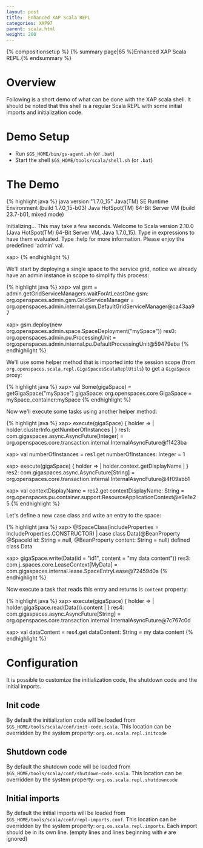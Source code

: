 ```yaml
---
layout: post
title:  Enhanced XAP Scala REPL
categories: XAP97
parent: scala.html
weight: 200
---
```


{% compositionsetup %}
{% summary page|65 %}Enhanced XAP Scala REPL.{% endsummary %}

# Overview

Following is a short demo of what can be done with the XAP scala shell. It should be noted that this shell is a regular Scala REPL with some initial imports and initialization code.

# Demo Setup

- Run `$GS_HOME/bin/gs-agent.sh` (or `.bat`)
- Start the shell `$GS_HOME/tools/scala/shell.sh` (or `.bat`)

# The Demo

{% highlight java %}
java version "1.7.0_15"
Java(TM) SE Runtime Environment (build 1.7.0_15-b03)
Java HotSpot(TM) 64-Bit Server VM (build 23.7-b01, mixed mode)

Initializing... This may take a few seconds.
Welcome to Scala version 2.10.0 (Java HotSpot(TM) 64-Bit Server VM, Java 1.7.0_15).
Type in expressions to have them evaluated.
Type :help for more information.
Please enjoy the predefined 'admin' val.

xap>
{% endhighlight %}

We'll start by deploying a single space to the service grid, notice we already have an admin instance in scope to simplify this process:

{% highlight java %}
xap> val gsm = admin.getGridServiceManagers.waitForAtLeastOne
gsm: org.openspaces.admin.gsm.GridServiceManager = org.openspaces.admin.internal.gsm.DefaultGridServiceManager@ca43aa97

xap> gsm.deploy(new org.openspaces.admin.space.SpaceDeployment("mySpace"))
res0: org.openspaces.admin.pu.ProcessingUnit = org.openspaces.admin.internal.pu.DefaultProcessingUnit@59479eba
{% endhighlight %}

We'll use some helper method that is imported into the session scope (from `org.openspaces.scala.repl.GigaSpacesScalaReplUtils`) to get a `GigaSpace` proxy:

{% highlight java %}
xap> val Some(gigaSpace) = getGigaSpace("mySpace")
gigaSpace: org.openspaces.core.GigaSpace = mySpace_container:mySpace
{% endhighlight %}

Now we'll execute some tasks using another helper method:

{% highlight java %}
xap> execute(gigaSpace) { holder =>
     | holder.clusterInfo.getNumberOfInstances
     | }
res1: com.gigaspaces.async.AsyncFuture[Integer] = org.openspaces.core.transaction.internal.InternalAsyncFuture@f1423ba

xap> val numberOfInstances = res1.get
numberOfInstances: Integer = 1

xap> execute(gigaSpace) { holder =>
     |   holder.context.getDisplayName
     | }
res2: com.gigaspaces.async.AsyncFuture[String] = org.openspaces.core.transaction.internal.InternalAsyncFuture@4f09abb1

xap> val contextDisplayName = res2.get
contextDisplayName: String = org.openspaces.pu.container.support.ResourceApplicationContext@e9e1e25
{% endhighlight %}

Let's define a new case class and write an entry to the space:

{% highlight java %}
xap> @SpaceClass(includeProperties = IncludeProperties.CONSTRUCTOR)
     | case class Data(@BeanProperty @SpaceId id: String = null, @BeanProperty content: String = null)
defined class Data

xap> gigaSpace.write(Data(id = "id1", content = "my data content"))
res3: com.j_spaces.core.LeaseContext[MyData] = com.gigaspaces.internal.lease.SpaceEntryLease@72459d0a
{% endhighlight %}

Now execute a task that reads this entry and returns is `content` property:

{% highlight java %}
xap> execute(gigaSpace) { holder =>
     |   holder.gigaSpace.read(Data()).content
     | }
res4: com.gigaspaces.async.AsyncFuture[String] = org.openspaces.core.transaction.internal.InternalAsyncFuture@7c767c0d

xap> val dataContent = res4.get
dataContent: String = my data content
{% endhighlight %}

# Configuration

It is possible to customize the initialization code, the shutdown code and the initial imports.

## Init code

By default the initialization code will be loaded from `$GS_HOME/tools/scala/conf/init-code.scala`. This location can be overridden by the system property: `org.os.scala.repl.initcode`

## Shutdown code

By default the shutdown code will be loaded from `$GS_HOME/tools/scala/conf/shutdown-code.scala`. This location can be overridden by the system property: `org.os.scala.repl.shutdowncode`

## Initial imports

By default the initial imports will be loaded from `$GS_HOME/tools/scala/conf/repl-imports.conf`. This location can be overridden by the system property: `org.os.scala.repl.imports`. Each import should be in its own line. (empty lines and lines beginning with `#` are ignored)
